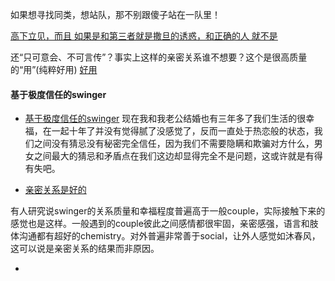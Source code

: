
如果想寻找同类，想站队，那不别跟傻子站在一队里！

[高下立见，而且 如果是和第三者就是撒旦的诱惑，和正确的人 就不是](https://twitter.com/lclc560/status/832416262441406464)

还“只可意会、不可言传”？事实上这样的亲密关系谁不想要？这个是很高质量的“用”(纯粹好用) [好用](https://twitter.com/lclc560/status/831807976637812736#不只是去看你，而是要去用你。)

#### 基于极度信任的swinger

- [基于极度信任的swinger](https://www.zhihu.com/question/40533645)
现在我和我老公结婚也有三年多了我们生活的很幸福，在一起十年了并没有觉得腻了没感觉了，反而一直处于热恋般的状态，我们之间没有猜忌没有秘密完全信任，因为我们不需要隐瞒和欺骗对方什么，男女之间最大的猜忌和矛盾点在我们这边却显得完全不是问题，这或许就是有得有失吧。

- [亲密关系是好的](https://twitter.com/lclc560/status/833144985742565376)

有人研究说swinger的关系质量和幸福程度普遍高于一般couple，实际接触下来的感觉也是这样。一般遇到的couple彼此之间感情都很牢固，亲密感强，语言和肢体沟通都有超好的chemistry。对外普遍非常善于social，让外人感觉如沐春风，这可以说是亲密关系的结果而非原因。




-
